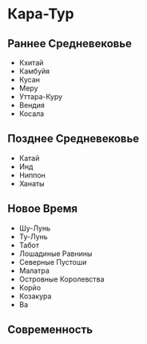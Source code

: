 # Кара-Тур

## Раннее Средневековье

*   Кхитай
*   Камбуйя
*   Кусан
*   Меру
*   Уттара-Куру
*   Вендия
*   Косала

## Позднее Средневековье

*   Катай
*   Инд
*   Ниппон
*   Ханаты

## Новое Время

*   Шу-Лунь
*   Ту-Лунь
*   Табот
*   Лошадиные Равнины
*   Северные Пустоши
*   Малатра
*   Островные Королевства
*   Корйо
*   Козакура
*   Ва

## Современность
